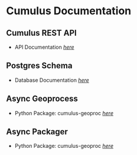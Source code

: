# Cumulus Documentation

## Cumulus REST API

- API Documentation [_here_](/api-docs/index.html)

## Postgres Schema

- Database Documentation [_here_](db-docs/schemaspy/index.html)

## Async Geoprocess

- Python Package: cumulus-geoproc [_here_](async_geoprocess/cumulus_geoproc/_build/html/index.html)

## Async Packager

- Python Package: cumulus-geoproc [_here_](async_packager/cumulus_packager/_build/html/index.html)

